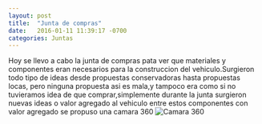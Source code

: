 ```yaml
---
layout: post
title:  "Junta de compras"
date:   2016-01-11 11:39:17 -0700
categories: Juntas
---
```

Hoy se llevo a cabo la junta de compras pata ver que materiales y componentes eran necesarios para la construccion del vehiculo.Surgieron todo tipo de ideas desde propuestas conservadoras hasta propuestas locas,
pero ninguna propuesta asi es mala,y tampoco era como si no tuvieramos idea de que comprar,simplemente durante la junta surgieron nuevas ideas o valor agregado al vehiculo
entre estos componentes con valor agregado se propuso una camara 360
![Camara 360](http://i.imgur.com/URguW8a.jpg)